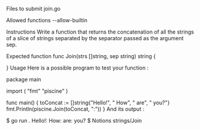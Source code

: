 Files to submit
join.go

Allowed functions
--allow-builtin

Instructions
Write a function that returns the concatenation of all the strings of a slice of strings separated by the separator passed as the argument sep.

Expected function
func Join(strs []string, sep string) string {

}
Usage
Here is a possible program to test your function :

package main

import (
	"fmt"
	"piscine"
)

func main() {
	toConcat := []string{"Hello!", " How", " are", " you?"}
	fmt.Println(piscine.Join(toConcat, ":"))
}
And its output :

$ go run .
Hello!: How: are: you?
$
Notions
strings/Join